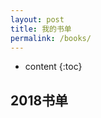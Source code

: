 ```yaml
---
layout: post
title: 我的书单
permalink: /books/
---
```


* content
{:toc}


2018书单
-----------------------------------------------------------------



